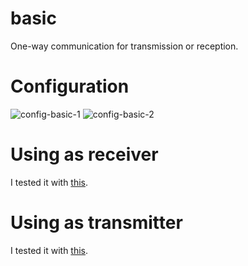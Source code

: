 # basic
One-way communication for transmission or reception.   

# Configuration   

![config-basic-1](https://user-images.githubusercontent.com/6020549/158706278-a9e4515c-d983-4111-b094-6c1f81c91d9a.jpg)
![config-basic-2](https://user-images.githubusercontent.com/6020549/158706282-9f3fb710-f3c6-4c85-960d-c303acc960b3.jpg)

# Using as receiver   
I tested it with [this](https://github.com/nopnop2002/esp-idf-cc1101/arduino/transmitter).   

# Using as transmitter   
I tested it with [this](https://github.com/nopnop2002/esp-idf-cc1101/arduino/receiver).   


